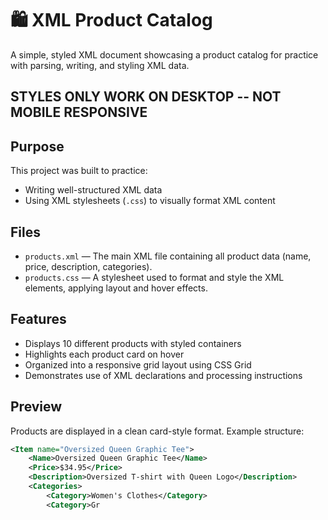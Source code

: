 # 🛍️ XML Product Catalog

A simple, styled XML document showcasing a product catalog for practice with parsing, writing, and styling XML data.
## STYLES ONLY WORK ON DESKTOP -- NOT MOBILE RESPONSIVE ##

## Purpose

This project was built to practice:
- Writing well-structured XML data
- Using XML stylesheets (`.css`) to visually format XML content

## Files

- `products.xml` — The main XML file containing all product data (name, price, description, categories).
- `products.css` — A stylesheet used to format and style the XML elements, applying layout and hover effects.

## Features

- Displays 10 different products with styled containers
- Highlights each product card on hover
- Organized into a responsive grid layout using CSS Grid
- Demonstrates use of XML declarations and processing instructions

##  Preview

Products are displayed in a clean card-style format. Example structure:
```xml
<Item name="Oversized Queen Graphic Tee">
    <Name>Oversized Queen Graphic Tee</Name>
    <Price>$34.95</Price>
    <Description>Oversized T-shirt with Queen Logo</Description>
    <Categories>
        <Category>Women's Clothes</Category>
        <Category>Gr
